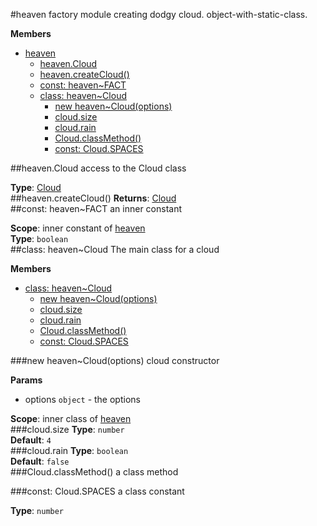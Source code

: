 
<a name="module_heaven"></a>
#heaven
factory module creating dodgy cloud. object-with-static-class.

**Members**

* [heaven](#module_heaven)
  * [heaven.Cloud](#module_heaven.Cloud)
  * [heaven.createCloud()](#module_heaven.createCloud)
  * [const: heaven~FACT](#module_heaven..FACT)
  * [class: heaven~Cloud](#module_heaven..Cloud)
    * [new heaven~Cloud(options)](#new_module_heaven..Cloud)
    * [cloud.size](#module_heaven..Cloud#size)
    * [cloud.rain](#module_heaven..Cloud#rain)
    * [Cloud.classMethod()](#module_heaven..Cloud.classMethod)
    * [const: Cloud.SPACES](#module_heaven..Cloud.SPACES)

<a name="module_heaven.Cloud"></a>
##heaven.Cloud
access to the Cloud class

**Type**: [Cloud](#module_heaven..Cloud)  
<a name="module_heaven.createCloud"></a>
##heaven.createCloud()
**Returns**: [Cloud](#module_heaven..Cloud)  
<a name="module_heaven..FACT"></a>
##const: heaven~FACT
an inner constant

**Scope**: inner constant of [heaven](#module_heaven)  
**Type**: `boolean`  
<a name="module_heaven..Cloud"></a>
##class: heaven~Cloud
The main class for a cloud

**Members**

* [class: heaven~Cloud](#module_heaven..Cloud)
  * [new heaven~Cloud(options)](#new_module_heaven..Cloud)
  * [cloud.size](#module_heaven..Cloud#size)
  * [cloud.rain](#module_heaven..Cloud#rain)
  * [Cloud.classMethod()](#module_heaven..Cloud.classMethod)
  * [const: Cloud.SPACES](#module_heaven..Cloud.SPACES)

<a name="new_module_heaven..Cloud"></a>
###new heaven~Cloud(options)
cloud constructor

**Params**

- options `object` - the options

**Scope**: inner class of [heaven](#module_heaven)  
<a name="module_heaven..Cloud#size"></a>
###cloud.size
**Type**: `number`  
**Default**: `4`  
<a name="module_heaven..Cloud#rain"></a>
###cloud.rain
**Type**: `boolean`  
**Default**: `false`  
<a name="module_heaven..Cloud.classMethod"></a>
###Cloud.classMethod()
a class method

<a name="module_heaven..Cloud.SPACES"></a>
###const: Cloud.SPACES
a class constant

**Type**: `number`  

